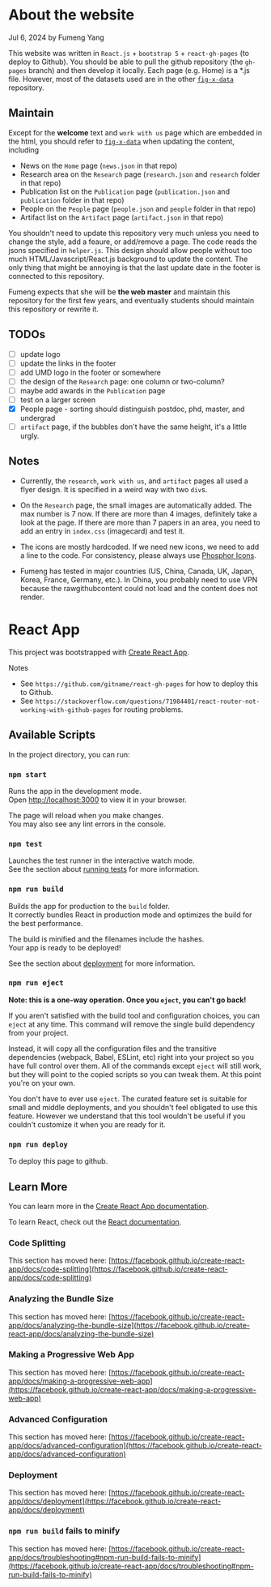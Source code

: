 # About the website

Jul 6, 2024 by Fumeng Yang

This website was written in `React.js` + `bootstrap 5` + `react-gh-pages` (to deploy to Github). You should be able to pull the github repository (the `gh-pages` branch) and then develop it locally. Each page (e.g. Home) is a *.js file. However, most of the datasets used are in the other [`fig-x-data`](https://github.com/fig-x/fig-x-data) repository. 

## Maintain

Except for the **welcome** text and `work with us` page which are embedded in the html, you should refer to [`fig-x-data`](https://github.com/fig-x/fig-x-data)  when updating the content, including

- News on the `Home` page (`news.json` in that repo)
- Research area on the `Research` page (`research.json` and `research` folder in that repo)
- Publication list on the `Publication` page (`publication.json` and `publication` folder in that repo)
- People on the `People` page (`people.json` and `people` folder in that repo)
- Artifact list on the `Artifact` page (`artifact.json` in that repo)

You shouldn't need to update this repository very much unless you need to change the style, add a feaure, or add/remove a page. The code reads the jsons specified in `helper.js`. This design should allow people without too much HTML/Javascript/React.js background to update the content. The only thing that might be annoying is that the last update date in the footer is connected to this repository.

Fumeng expects that she will be **the web master** and maintain this repository for the first few years, and eventually students should maintain this repository or rewrite it. 

## TODOs
- [ ] update logo
- [ ] update the links in the footer
- [ ] add UMD logo in the footer or somewhere
- [ ] the design of the `Research` page: one column or two-column?
- [ ] maybe add awards in the `Publication` page
- [ ] test on a larger screen
- [x] People page - sorting should distinguish postdoc, phd, master, and undergrad
- [ ] `artifact` page, if the bubbles don't have the same height, it's a little urgly. 

## Notes

- Currently, the `research`, `work with us`, and `artifact` pages all used a flyer design. It is specified in a weird way with two `div`s.
  
- On the `Research` page, the small images are automatically added. The max number is 7 now. If there are more than 4 images, definitely take a look at the page. If there are more than 7 papers in an area, you need to add an entry in `index.css` (imagecard) and test it.

- The icons are mostly hardcoded. If we need new icons, we need to add a line to the code. For consistency, please always use [Phosphor Icons](https://react-icons.github.io/react-icons/icons/pi/).

- Fumeng has tested in major countries (US, China, Canada, UK, Japan, Korea, France, Germany, etc.). In China, you probably need to use VPN because the rawgithubcontent could not load and the content does not render.


# React App

This project was bootstrapped with [Create React App](https://github.com/facebook/create-react-app).

Notes

- See `https://github.com/gitname/react-gh-pages` for how to deploy this to Github.
- See `https://stackoverflow.com/questions/71984401/react-router-not-working-with-github-pages` for routing problems.

## Available Scripts

In the project directory, you can run:

### `npm start`

Runs the app in the development mode.\
Open [http://localhost:3000](http://localhost:3000) to view it in your browser.

The page will reload when you make changes.\
You may also see any lint errors in the console.

### `npm test`

Launches the test runner in the interactive watch mode.\
See the section about [running tests](https://facebook.github.io/create-react-app/docs/running-tests) for more information.

### `npm run build`

Builds the app for production to the `build` folder.\
It correctly bundles React in production mode and optimizes the build for the best performance.

The build is minified and the filenames include the hashes.\
Your app is ready to be deployed!

See the section about [deployment](https://facebook.github.io/create-react-app/docs/deployment) for more information.

### `npm run eject`

**Note: this is a one-way operation. Once you `eject`, you can't go back!**

If you aren't satisfied with the build tool and configuration choices, you can `eject` at any time. This command will remove the single build dependency from your project.

Instead, it will copy all the configuration files and the transitive dependencies (webpack, Babel, ESLint, etc) right into your project so you have full control over them. All of the commands except `eject` will still work, but they will point to the copied scripts so you can tweak them. At this point you're on your own.

You don't have to ever use `eject`. The curated feature set is suitable for small and middle deployments, and you shouldn't feel obligated to use this feature. However we understand that this tool wouldn't be useful if you couldn't customize it when you are ready for it.


### `npm run deploy` 

To deploy this page to github.

## Learn More

You can learn more in the [Create React App documentation](https://facebook.github.io/create-react-app/docs/getting-started).

To learn React, check out the [React documentation](https://reactjs.org/).

### Code Splitting

This section has moved here: [https://facebook.github.io/create-react-app/docs/code-splitting](https://facebook.github.io/create-react-app/docs/code-splitting)

### Analyzing the Bundle Size

This section has moved here: [https://facebook.github.io/create-react-app/docs/analyzing-the-bundle-size](https://facebook.github.io/create-react-app/docs/analyzing-the-bundle-size)

### Making a Progressive Web App

This section has moved here: [https://facebook.github.io/create-react-app/docs/making-a-progressive-web-app](https://facebook.github.io/create-react-app/docs/making-a-progressive-web-app)

### Advanced Configuration

This section has moved here: [https://facebook.github.io/create-react-app/docs/advanced-configuration](https://facebook.github.io/create-react-app/docs/advanced-configuration)

### Deployment

This section has moved here: [https://facebook.github.io/create-react-app/docs/deployment](https://facebook.github.io/create-react-app/docs/deployment)

### `npm run build` fails to minify

This section has moved here: [https://facebook.github.io/create-react-app/docs/troubleshooting#npm-run-build-fails-to-minify](https://facebook.github.io/create-react-app/docs/troubleshooting#npm-run-build-fails-to-minify)
